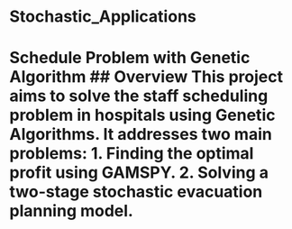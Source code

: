 # Stochastic_Applications
# Schedule Problem with Genetic Algorithm  ## Overview  This project aims to solve the staff scheduling problem in hospitals using Genetic Algorithms. It addresses two main problems: 1. Finding the optimal profit using GAMSPY. 2. Solving a two-stage stochastic evacuation planning model.
